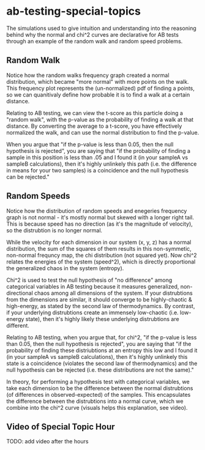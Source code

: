 # ab-testing-special-topics
The simulations used to give intuition and understanding into the reasoning behind why the normal and chi^2 curves are declarative for AB tests through an example of the random walk and random speed problems.

## Random Walk
Notice how the random walks frequency graph created a normal distribution, which became "more normal" with more points on the walk. 
This frequency plot represents the (un-normalized) pdf of finding a points, so we can quanitivaly define how probable it is to find a walk at a certain distance.

Relating to AB testing, we can view the t-score as this particle doing a "random walk", with the p-value as the probability of finding a walk at that distance. By converting the average to a t-score, you have effectively normalized the walk, and can use the normal distribution to find the p-value.

When you argue that "if the p-value is less than 0.05, then the null hypothesis is rejected", you are saying that "if the probability of finding a sample in this position is less than .05 and I found it (in your sampleA vs sampleB calculations), then it's highly unlinkely this path (i.e. the difference in means for your two samples) is a coincidence and the null hypothesis can be rejected." 

## Random Speeds
Notice how the distribution of random speeds and enegeries frequency graph is not normal - it's mostly normal but skewed with a longer right tail. This is because speed has no direction (as it's the magnitude of velocity), so the distrubtion is no longer normal.

While the velocity for each dimension in our system (x, y, z) has a normal distribution, the sum of the squares of them results in this non-symmetic, non-normal frequncy map, the chi distribution (not squared yet). Now chi^2 relates the energies of the system (speed^2), which is directly proportional the generalized chaos in the system (entropy). 

Chi^2 is used to test the null hypothesis of "no difference" among categorical variables in AB testing because it measures generalized, non-directional chaos among all dimensions of the system. If your distrubtions from the dimensions are similar, it should converge to be highly-chaotic & high-energy, as stated by the second law of thermodynamics. By contrast, if your underlying distrubtions create an immensely low-chaotic (i.e. low-energy state), then it's highly likely these underlying distrubtions are different. 

Relating to AB testing, when you argue that, for chi^2, "if the p-value is less than 0.05, then the null hypothesis is rejected", you are saying that "if the probability of finding these distriubtions at an entropy this low and I found it (in your sampleA vs sampleB calculations), then it's highly unlinkely this state is a coincidence (violates the second law of thermodynamics) and the null hypothesis can be rejected (i.e. these distributions are not the same)." 

In theory, for performing a hypothesis test with categorical variables, we take each dimension to be the difference between the normal distrubtions (of differences in observed-expected) of the samples. This encapsulates the difference between the distrubtions into a normal curve, which we combine into the chi^2 curve (visuals helps this explanation, see video).

## Video of Special Topic Hour
TODO: add video after the hours
